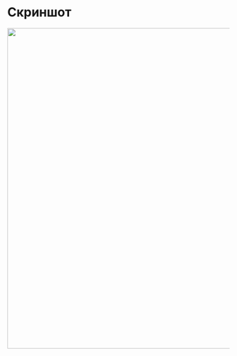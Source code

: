 # Скриншот

<p align="center">
      <img src="https://i.ibb.co/fCJxnhk/image-2024-01-24-18-17-26.png" width="726">
</p>
